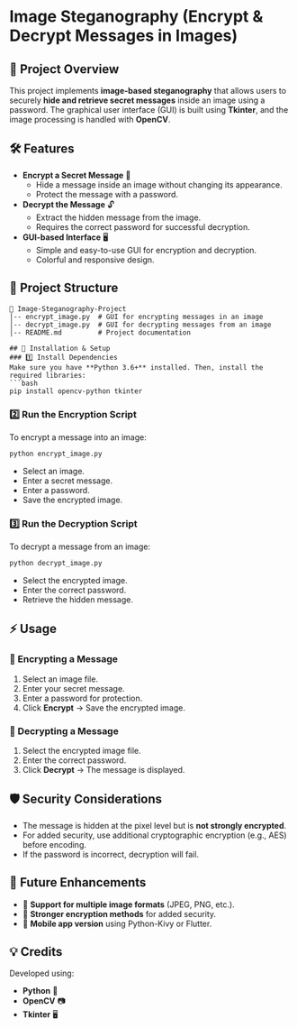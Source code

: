 # Image Steganography (Encrypt & Decrypt Messages in Images)

## 📌 Project Overview
This project implements **image-based steganography** that allows users to securely **hide and retrieve secret messages** inside an image using a password. The graphical user interface (GUI) is built using **Tkinter**, and the image processing is handled with **OpenCV**.

## 🛠 Features
- **Encrypt a Secret Message** 🔐
  - Hide a message inside an image without changing its appearance.
  - Protect the message with a password.
- **Decrypt the Message** 🔓
  - Extract the hidden message from the image.
  - Requires the correct password for successful decryption.
- **GUI-based Interface** 🖥️
  - Simple and easy-to-use GUI for encryption and decryption.
  - Colorful and responsive design.

## 📂 Project Structure
```
📁 Image-Steganography-Project
│-- encrypt_image.py  # GUI for encrypting messages in an image
│-- decrypt_image.py  # GUI for decrypting messages from an image
│-- README.md         # Project documentation

## 🚀 Installation & Setup
### 1️⃣ Install Dependencies
Make sure you have **Python 3.6+** installed. Then, install the required libraries:
```bash
pip install opencv-python tkinter
```

### 2️⃣ Run the Encryption Script
To encrypt a message into an image:
```bash
python encrypt_image.py
```
- Select an image.
- Enter a secret message.
- Enter a password.
- Save the encrypted image.

### 3️⃣ Run the Decryption Script
To decrypt a message from an image:
```bash
python decrypt_image.py
```
- Select the encrypted image.
- Enter the correct password.
- Retrieve the hidden message.

## ⚡ Usage
### 🔹 Encrypting a Message
1. Select an image file.
2. Enter your secret message.
3. Enter a password for protection.
4. Click **Encrypt** → Save the encrypted image.

### 🔹 Decrypting a Message
1. Select the encrypted image file.
2. Enter the correct password.
3. Click **Decrypt** → The message is displayed.

## 🛡 Security Considerations
- The message is hidden at the pixel level but is **not strongly encrypted**.
- For added security, use additional cryptographic encryption (e.g., AES) before encoding.
- If the password is incorrect, decryption will fail.

## 📌 Future Enhancements
- 🔄 **Support for multiple image formats** (JPEG, PNG, etc.).
- 🔑 **Stronger encryption methods** for added security.
- 📱 **Mobile app version** using Python-Kivy or Flutter.

## 💡 Credits
Developed using:
- **Python** 🐍
- **OpenCV** 📷
- **Tkinter** 🖥️
